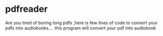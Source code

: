 # pdfreader
Are you tired of boring long pdfs ,here is few lines of code to convert your pdfs into audiobooks....
this program will convert your pdf into audiobook
